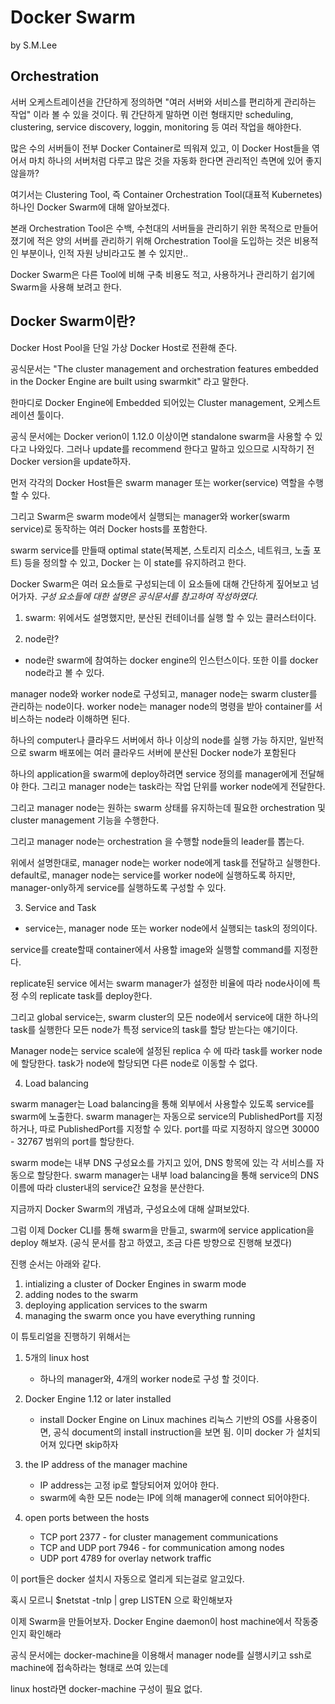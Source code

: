 Docker Swarm
==============

by S.M.Lee

## Orchestration  ##

서버 오케스트레이션을 간단하게 정의하면 "여러 서버와 서비스를 편리하게 관리하는 작업" 이라 볼 수 
있을 것이다. 뭐 간단하게 말하면 이런 형태지만 scheduling, clustering, service discovery, loggin, monitoring 등
여러 작업을 해야한다.

많은 수의 서버들이 전부 Docker Container로 띄워져 있고, 이 Docker Host들을 
엮어서 마치 하나의 서버처럼 다루고 많은 것을 자동화 한다면 관리적인 측면에 있어 좋지 않을까?

여기서는 Clustering Tool, 즉 Container Orchestration Tool(대표적 Kubernetes) 하나인 Docker Swarm에 대해 알아보겠다.

본래 Orchestration Tool은 수백, 수천대의 서버들을 관리하기 위한 목적으로 만들어졌기에 
적은 양의 서버를 관리하기 위해 Orchestration Tool을 도입하는 것은 비용적인 부분이나, 인적 자원 낭비라고도 볼 수 있지만..

Docker Swarm은 다른 Tool에 비해 구축 비용도 적고, 사용하거나 관리하기 쉽기에 Swarm을 사용해 보려고 한다.

## Docker Swarm이란? ## 

Docker Host Pool을 단일 가상 Docker Host로 전환해 준다. 

공식문서는 "The cluster management and orchestration features embedded in the
Docker Engine are built using swarmkit" 라고 말한다.
 
한마디로 Docker Engine에 Embedded 되어있는 Cluster management, 오케스트레이션 툴이다.

공식 문서에는 Docker verion이 1.12.0 이상이면 standalone swarm을 사용할 수 
있다고 나와있다. 그러나 update를 recommend 한다고 말하고 있으므로 
시작하기 전 Docker version을 update하자.

먼저 각각의 Docker Host들은 swarm manager 또는 worker(service) 역할을 수행할 수 있다.

그리고 Swarm은 swarm mode에서 실행되는 manager와 worker(swarm service)로 동작하는 
여러 Docker hosts를 포함한다.

swarm service를 만들때 optimal state(복제본, 스토리지 리소스, 네트워크, 노출 포트) 등을
정의할 수 있고, Docker 는 이 state를 유지하려고 한다.

Docker Swarm은 여러 요소들로 구성되는데 이 요소들에 대해 간단하게 짚어보고 넘어가자.
*구성 요소들에 대한 설명은 공식문서를 참고하여 작성하였다.*

1. swarm: 위에서도 설명했지만, 분산된 컨테이너를 실행 할 수 있는 클러스터이다.

2. node란?

- node란 swarm에 참여하는 docker engine의 인스턴스이다. 또한 이를 docker node라고 볼 수 있다. 

manager node와 worker node로 구성되고, manager node는 swarm cluster를 관리하는 node이다.
worker node는 manager node의 명령을 받아 container를 서비스하는 node라 이해하면 된다.

하나의 computer나 클라우드 서버에서 하나 이상의 node를 실행 가능 하지만,
일반적으로 swarm 배포에는 여러 클라우드 서버에 분산된 Docker node가 포함된다

하나의 application을 swarm에 deploy하려면 service 정의를 manager에게 전달해야 한다.
그리고 manager node는 task라는 작업 단위를 worker node에게 전달한다.

그리고 manager node는 원하는 swarm 상태를 유지하는데 필요한 orchestration 및
cluster management 기능을 수행한다.
 
그리고 manager node는 orchestration 을 수행할 node들의 leader를 뽑는다.


위에서 설명한대로, manager node는 worker node에게 task를 전달하고 실행한다.
default로, manager node는 service를 worker node에 실행하도록 하지만,  
manager-only하게 service를 실행하도록 구성할 수 있다.

3. Service and Task

- service는, manager node 또는 worker node에서 실행되는 task의 정의이다.

service를 create할때 container에서 사용할 image와 실행할 command를 지정한다.

replicate된 service 에서는 swarm manager가 설정한 비율에 따라 node사이에 특정 수의
replicate task를 deploy한다.

그리고 global service는, swarm cluster의 모든 node에서 service에 대한 하나의 task를 실행한다
모든 node가 특정 service의 task를 할당 받는다는 얘기이다. 

Manager node는 service scale에 설정된 replica 수 에 따라 task를 worker node에 할당한다.
task가 node에 할당되면 다른 node로 이동할 수 없다.

4. Load balancing

swarm manager는 Load balancing을 통해 외부에서 사용할수 있도록 service를 swarm에 노출한다.
swarm manager는 자동으로 service의 PublishedPort를 지정하거나, 따로 PublishedPort를
지정할 수 있다.
port를 따로 지정하지 않으면 30000 - 32767 범위의 port를 할당한다.

swarm mode는 내부 DNS 구성요소를 가지고 있어, DNS 항목에 있는 각 서비스를 자동으로 할당한다.
swarm manager는 내부 load balancing을 통해 service의 DNS 이름에 따라 
cluster내의 service간 요청을 분산한다.

지금까지 Docker Swarm의 개념과, 구성요소에 대해 살펴보았다.

그럼 이제 Docker CLI를 통해 swarm을 만들고, swarm에 service application을 deploy 해보자.
(공식 문서를 참고 하였고, 조금 다른 방향으로 진행해 보겠다)

진행 순서는 아래와 같다.

1. intializing a cluster of Docker Engines in swarm mode
2. adding nodes to the swarm
3. deploying application services to the swarm
4. managing the swarm once you have everything running

이 튜토리얼을 진행하기 위해서는 

1. 5개의 linux host

	- 하나의 manager와, 4개의 worker node로 구성 할 것이다.

2. Docker Engine 1.12 or later installed 

	- install Docker Engine on Linux machines
	  리눅스 기반의 OS를 사용중이면, 공식 document의 install instruction을 보면 됨.
	  이미 docker 가 설치되어져 있다면 skip하자

3. the IP address of the manager machine

	- IP address는 고정 ip로 할당되어져 있어야 한다.
	- swarm에 속한 모든 node는 IP에 의해 manager에 connect 되어야한다.

4. open ports between the hosts

	- TCP port 2377 - for cluster management communications
	- TCP and UDP port 7946 - for communication among nodes
	- UDP port 4789 for overlay network traffic

이 port들은 docker 설치시 자동으로 열리게 되는걸로 알고있다. 

혹시 모르니 $netstat -tnlp | grep LISTEN 으로 확인해보자


이제 Swarm을 만들어보자.
Docker Engine daemon이 host machine에서 작동중인지 확인해라

공식 문서에는 docker-machine을 이용해서 manager node를 실행시키고 ssh로 machine에 접속하라는 형태로 쓰여 있는데

linux host라면 docker-machine 구성이 필요 없다.

